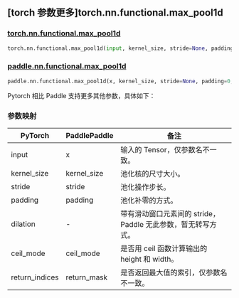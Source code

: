 ## [torch 参数更多]torch.nn.functional.max_pool1d

### [torch.nn.functional.max_pool1d](https://pytorch.org/docs/stable/generated/torch.nn.functional.max_pool1d.html#torch.nn.functional.max_pool1d)

```python
torch.nn.functional.max_pool1d(input, kernel_size, stride=None, padding=0, dilation=1, ceil_mode=False, return_indices=False)
```

### [paddle.nn.functional.max_pool1d](https://www.paddlepaddle.org.cn/documentation/docs/zh/develop/api/paddle/nn/functional/max_pool1d_cn.html)

```python
paddle.nn.functional.max_pool1d(x, kernel_size, stride=None, padding=0, return_mask=False, ceil_mode=False, name=None)
```

Pytorch 相比 Paddle 支持更多其他参数，具体如下：

### 参数映射

| PyTorch        | PaddlePaddle | 备注                                                         |
| -------------- | ------------ | ------------------------------------------------------------ |
| input          | x            | 输入的 Tensor，仅参数名不一致。                              |
| kernel_size    | kernel_size  | 池化核的尺寸大小。                                           |
| stride         | stride       | 池化操作步长。                                               |
| padding        | padding      | 池化补零的方式。                                             |
| dilation       | -            | 带有滑动窗口元素间的 stride，Paddle 无此参数，暂无转写方式。 |
| ceil_mode      | ceil_mode    | 是否用 ceil 函数计算输出的 height 和 width。                 |
| return_indices | return_mask  | 是否返回最大值的索引，仅参数名不一致。                       |

